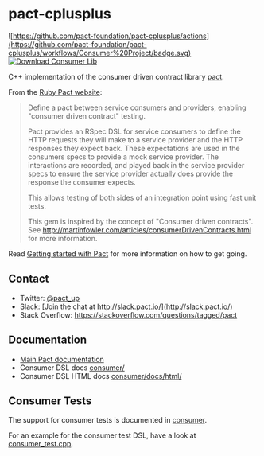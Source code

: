 # pact-cplusplus

![https://github.com/pact-foundation/pact-cplusplus/actions](https://github.com/pact-foundation/pact-cplusplus/workflows/Consumer%20Project/badge.svg)
[ ![Download Consumer Lib](https://api.bintray.com/packages/pact-foundation/conan/pact_cpp_consumer%3Apact/images/download.svg) ](https://bintray.com/pact-foundation/conan/pact_cpp_consumer%3Apact/_latestVersion)

C++ implementation of the consumer driven contract library [pact](https://github.com/pact-foundation/pact-specification).

From the [Ruby Pact website](https://github.com/pact-foundation/pact-ruby):

> Define a pact between service consumers and providers, enabling "consumer driven contract" testing.
>
>Pact provides an RSpec DSL for service consumers to define the HTTP requests they will make to a service provider and the HTTP responses they expect back. 
>These expectations are used in the consumers specs to provide a mock service provider. The interactions are recorded, and played back in the service provider 
>specs to ensure the service provider actually does provide the response the consumer expects.
>
>This allows testing of both sides of an integration point using fast unit tests.
>
>This gem is inspired by the concept of "Consumer driven contracts". See http://martinfowler.com/articles/consumerDrivenContracts.html for more information.


Read [Getting started with Pact](https://docs.pact.io/5-minute-getting-started-guide) for more information on how to get going.

## Contact

* Twitter: [@pact_up](https://twitter.com/pact_up)
* Slack: [Join the chat at http://slack.pact.io/](http://slack.pact.io/)
* Stack Overflow: https://stackoverflow.com/questions/tagged/pact

## Documentation

* [Main Pact documentation](https://docs.pact.io)
* Consumer DSL docs [consumer/](consumer/)
* Consumer DSL HTML docs [consumer/docs/html/](consumer/docs/html/)

## Consumer Tests

The support for consumer tests is documented in [consumer](consumer).

For an example for the consumer test DSL, have a look at [consumer_test.cpp](consumer/test/src/consumer_test.cpp).

